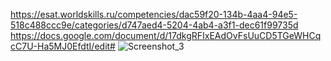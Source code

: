 https://esat.worldskills.ru/competencies/dac59f20-134b-4aa4-94e5-518c488ccc9e/categories/d747aed4-5204-4ab4-a3f1-dec61f99735d
https://docs.google.com/document/d/17dkgRFIxEAdOvFsUuCD5TGeWHCqcC7U-Ha5MJ0EfdtI/edit#
![Screenshot_3](https://user-images.githubusercontent.com/90381005/188595506-e9fbc52a-e9d2-4bad-b1ee-6a889084e7c5.png)
